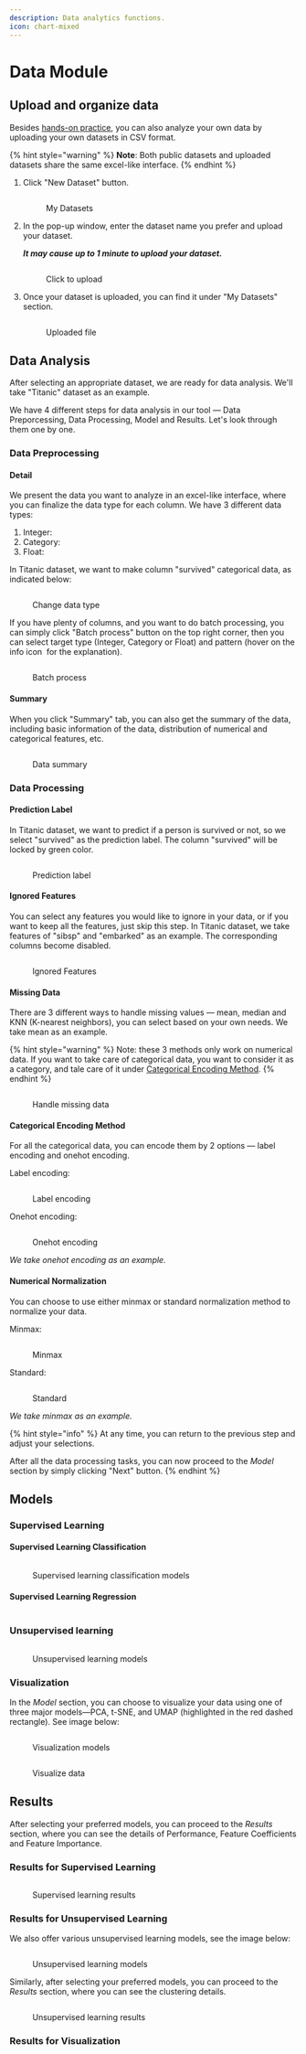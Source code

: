 ```yaml
---
description: Data analytics functions.
icon: chart-mixed
---
```


# Data Module

## Upload and organize data

Besides [hands-on practice](../exercise-platform.md#hands-on-datasets-practice), you can also analyze your own data by uploading your own datasets in CSV format.

{% hint style="warning" %}
**Note**: Both public datasets and uploaded datasets share the same excel-like interface.
{% endhint %}

1.  Click "New Dataset" button.

    <figure><img src="../../.gitbook/assets/image (3).png" alt=""><figcaption><p>My Datasets</p></figcaption></figure>
2.  In the pop-up window, enter the dataset name you prefer and upload your dataset.

    _**It may cause up to 1 minute to upload your dataset.**_

    <div align="left"><figure><img src="../../.gitbook/assets/1748026606610.png" alt=""><figcaption><p>Click to upload</p></figcaption></figure></div>
3.  &#x20;Once your dataset is uploaded, you can find it under "My Datasets" section.

    <figure><img src="../../.gitbook/assets/1748547749532.png" alt=""><figcaption><p>Uploaded file</p></figcaption></figure>

## Data Analysis

After selecting an appropriate dataset, we are ready for data analysis. We'll take "Titanic" dataset as an example.

We have 4 different steps for data analysis in our tool — Data Preporcessing, Data Processing, Model and Results. Let's look through them one by one.

### Data Preprocessing

#### Detail

We present the data you want to analyze in an excel-like interface, where you can finalize the data type for each column. We have 3 different data types:

1. Integer:
2. Category:
3. Float:

In Titanic dataset, we want to make column "survived" categorical data, as indicated below:

<figure><img src="../../.gitbook/assets/1748570560856.png" alt=""><figcaption><p>Change data type</p></figcaption></figure>

If you have plenty of columns, and you want to do batch processing, you can simply click "Batch process" button <img src="../../.gitbook/assets/1748559604509.png" alt="" data-size="line">on the top right corner, then you can select target type (Integer, Category or Float) and pattern (hover on the info icon <img src="../../.gitbook/assets/1748560485074.png" alt="" data-size="line"> for the explanation).

<figure><img src="../../.gitbook/assets/1748554152761.png" alt=""><figcaption><p>Batch process</p></figcaption></figure>

#### Summary

When you click "Summary" tab, you can also get the summary of the data, including basic information of the data, distribution of numerical and categorical features, etc.

<figure><img src="../../.gitbook/assets/1748554492304.png" alt=""><figcaption><p>Data summary</p></figcaption></figure>

### Data Processing

#### Prediction Label

In Titanic dataset, we want to predict if a person is survived or not, so we select "survived" as the prediction label. The column "survived" will be locked by green color.

<figure><img src="../../.gitbook/assets/1748571180495.png" alt=""><figcaption><p>Prediction label</p></figcaption></figure>

#### Ignored Features

You can select any features you would like to ignore in your data, or if you want to keep all the features, just skip this step. In Titanic dataset, we take features of "sibsp" and "embarked" as an example. The corresponding columns become disabled.

<figure><img src="../../.gitbook/assets/1748578195312.png" alt=""><figcaption><p>Ignored Features</p></figcaption></figure>

#### Missing Data

There are 3 different ways to handle missing values — mean, median and KNN (K-nearest neighbors), you can select based on your own needs.  We take mean as an example.

{% hint style="warning" %}
Note: these 3 methods only work on numerical data. If you want to take care of categorical data, you want to consider it as a category, and tale care of it under [Categorical Encoding Method](data-module.md#categorical-encoding-method).
{% endhint %}

<figure><img src="../../.gitbook/assets/1748579789842.png" alt=""><figcaption><p>Handle missing data</p></figcaption></figure>

#### Categorical Encoding Method&#x20;

For all the categorical data, you can encode them by 2 options — label encoding and onehot encoding.&#x20;

Label encoding:

<figure><img src="../../.gitbook/assets/1748580674472.png" alt=""><figcaption><p>Label  encoding</p></figcaption></figure>

Onehot encoding:

<figure><img src="../../.gitbook/assets/1748582141608.png" alt=""><figcaption><p>Onehot encoding</p></figcaption></figure>

_We take onehot encoding as an example._

#### Numerical Normalization

You can choose to use either minmax or standard normalization method to normalize your data.

Minmax:

<figure><img src="../../.gitbook/assets/1748582536341.png" alt=""><figcaption><p>Minmax</p></figcaption></figure>

Standard:

<figure><img src="../../.gitbook/assets/1748582665951.png" alt=""><figcaption><p>Standard</p></figcaption></figure>

_We take minmax as an example._

{% hint style="info" %}
At any time, you can return to the previous step and adjust your selections.

After all the data processing tasks, you can now proceed to the _Model_ section by simply clicking "Next" button.
{% endhint %}

## Models

### Supervised Learning

#### Supervised Learning Classification



<figure><img src="../../.gitbook/assets/1748629242751.png" alt=""><figcaption><p>Supervised learning classification models</p></figcaption></figure>

#### Supervised Learning Regression

<figure><img src="../../.gitbook/assets/1748630122939.png" alt=""><figcaption></figcaption></figure>

### Unsupervised learning

<figure><img src="../../.gitbook/assets/1748629716273.png" alt=""><figcaption><p>Unsupervised learning models</p></figcaption></figure>

### Visualization

In the _Model_ section, you can choose to visualize your data using one of three major models—PCA, t-SNE, and UMAP (highlighted in the red dashed rectangle). See image below:

<figure><img src="../../.gitbook/assets/1748629954281.png" alt=""><figcaption><p>Visualization models</p></figcaption></figure>

<figure><img src="../../.gitbook/assets/1739425318841.png" alt=""><figcaption><p>Visualize data</p></figcaption></figure>

## Results

After selecting your preferred models, you can proceed to the _Results_ section, where you can see the details of Performance, Feature Coefficients and Feature Importance.

### Results for Supervised Learning

<figure><img src="../../.gitbook/assets/1739426462470.png" alt=""><figcaption><p>Supervised learning results</p></figcaption></figure>

### Results for Unsupervised Learning

We also offer various unsupervised learning models, see the image below:

<figure><img src="../../.gitbook/assets/1739426518189.png" alt=""><figcaption><p>Unsupervised learning models</p></figcaption></figure>

Similarly, after selecting your preferred models, you can proceed to the _Results_ section, where you can see the clustering details.

<figure><img src="../../.gitbook/assets/1739426702806.png" alt=""><figcaption><p>Unsupervised learning results</p></figcaption></figure>

### Results for Visualization

